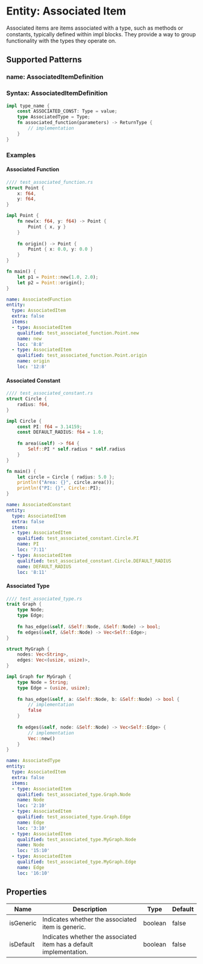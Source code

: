 # Entity: Associated Item

Associated items are items associated with a type, such as methods or constants, typically defined within impl blocks. They provide a way to group functionality with the types they operate on.

## Supported Patterns

### name: AssociatedItemDefinition
### Syntax: AssociatedItemDefinition
```rust
impl type_name {
    const ASSOCIATED_CONST: Type = value;
    type AssociatedType = Type;
    fn associated_function(parameters) -> ReturnType {
        // implementation
    }
}
```

### Examples

#### Associated Function
```rust
//// test_associated_function.rs
struct Point {
    x: f64,
    y: f64,
}

impl Point {
    fn new(x: f64, y: f64) -> Point {
        Point { x, y }
    }
    
    fn origin() -> Point {
        Point { x: 0.0, y: 0.0 }
    }
}

fn main() {
    let p1 = Point::new(1.0, 2.0);
    let p2 = Point::origin();
}
```

```yaml
name: AssociatedFunction
entity:
  type: AssociatedItem
  extra: false
  items:
  - type: AssociatedItem
    qualified: test_associated_function.Point.new
    name: new
    loc: '8:8'
  - type: AssociatedItem
    qualified: test_associated_function.Point.origin
    name: origin
    loc: '12:8'
```

#### Associated Constant
```rust
//// test_associated_constant.rs
struct Circle {
    radius: f64,
}

impl Circle {
    const PI: f64 = 3.14159;
    const DEFAULT_RADIUS: f64 = 1.0;
    
    fn area(&self) -> f64 {
        Self::PI * self.radius * self.radius
    }
}

fn main() {
    let circle = Circle { radius: 5.0 };
    println!("Area: {}", circle.area());
    println!("PI: {}", Circle::PI);
}
```

```yaml
name: AssociatedConstant
entity:
  type: AssociatedItem
  extra: false
  items:
  - type: AssociatedItem
    qualified: test_associated_constant.Circle.PI
    name: PI
    loc: '7:11'
  - type: AssociatedItem
    qualified: test_associated_constant.Circle.DEFAULT_RADIUS
    name: DEFAULT_RADIUS
    loc: '8:11'
```

#### Associated Type
```rust
//// test_associated_type.rs
trait Graph {
    type Node;
    type Edge;
    
    fn has_edge(&self, &Self::Node, &Self::Node) -> bool;
    fn edges(&self, &Self::Node) -> Vec<Self::Edge>;
}

struct MyGraph {
    nodes: Vec<String>,
    edges: Vec<(usize, usize)>,
}

impl Graph for MyGraph {
    type Node = String;
    type Edge = (usize, usize);
    
    fn has_edge(&self, a: &Self::Node, b: &Self::Node) -> bool {
        // implementation
        false
    }
    
    fn edges(&self, node: &Self::Node) -> Vec<Self::Edge> {
        // implementation
        Vec::new()
    }
}
```

```yaml
name: AssociatedType
entity:
  type: AssociatedItem
  extra: false
  items:
  - type: AssociatedItem
    qualified: test_associated_type.Graph.Node
    name: Node
    loc: '2:10'
  - type: AssociatedItem
    qualified: test_associated_type.Graph.Edge
    name: Edge
    loc: '3:10'
  - type: AssociatedItem
    qualified: test_associated_type.MyGraph.Node
    name: Node
    loc: '15:10'
  - type: AssociatedItem
    qualified: test_associated_type.MyGraph.Edge
    name: Edge
    loc: '16:10'
```
## Properties

| Name | Description | Type | Default |
|------|-------------|------|---------|
| isGeneric | Indicates whether the associated item is generic. | boolean | false |
| isDefault | Indicates whether the associated item has a default implementation. | boolean | false |